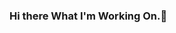 ### Hi there What I'm Working On.👋

<!--
**aliduman/aliduman** is a ✨ _special_ ✨ repository because its `README.md` (this file) appears on your GitHub profile.

Here are some ideas to get you started:

- 🔭 I’m currently working on ...GarajSepeti
- 🌱 I’m currently learning ...Vue.js
- 👯 I’m looking to collaborate on ...
- 🤔 I’m looking for help with ...BackEnd and DevOps
- 💬 Ask me about ...[Twitter](https://www.twitter.com/alidumandev)
- 📫 How to reach me: ...[Mail](alidumanpr@gmail.com)
- 😄 Pronouns: ... He / Him
- ⚡ Fun fact: ... half finish.
-->

